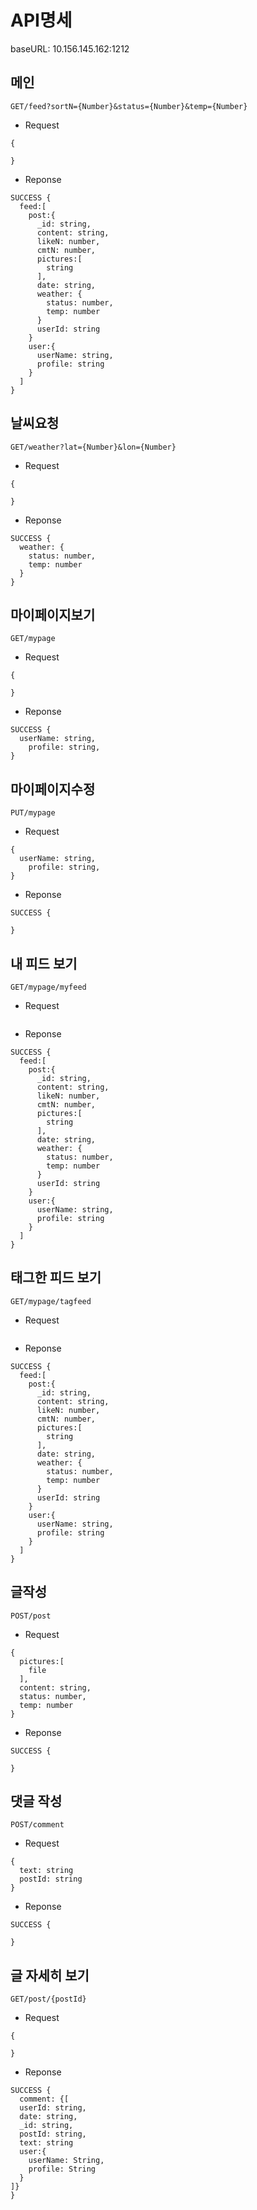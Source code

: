 API명세
=

baseURL:  10.156.145.162:1212

메인
-
```
GET/feed?sortN={Number}&status={Number}&temp={Number}
```

- Request
```
{
  
}
```
- Reponse
```
SUCCESS {
  feed:[
    post:{
      _id: string,
      content: string,
      likeN: number,
      cmtN: number,
      pictures:[
        string
      ],
      date: string,
      weather: {
        status: number,
        temp: number
      }
      userId: string
    }
    user:{
      userName: string,
      profile: string
    }
  ]
}
```   

날씨요청
-
```
GET/weather?lat={Number}&lon={Number}
```
- Request
```
{
  
}
```
- Reponse
```
SUCCESS {
  weather: {
    status: number,
    temp: number
  }
}
```   


마이페이지보기
-
```
GET/mypage
```
- Request
```
{
 
}
```
- Reponse
```
SUCCESS {
  userName: string,
	profile: string,
} 
```

마이페이지수정
-
```
PUT/mypage
```
- Request
```
{
  userName: string,
	profile: string,
}
```
- Reponse
```
SUCCESS {
  
} 
```

내 피드 보기
-
```
GET/mypage/myfeed
```

- Request
```

```
- Reponse
```
SUCCESS {
  feed:[
    post:{
      _id: string,
      content: string,
      likeN: number,
      cmtN: number,
      pictures:[
        string
      ],
      date: string,
      weather: {
        status: number,
        temp: number
      }
      userId: string
    }
    user:{
      userName: string,
      profile: string
    }
  ]
}
```

태그한 피드 보기
-
```
GET/mypage/tagfeed
```

- Request
```

```
- Reponse
```
SUCCESS {
  feed:[
    post:{
      _id: string,
      content: string,
      likeN: number,
      cmtN: number,
      pictures:[
        string
      ],
      date: string,
      weather: {
        status: number,
        temp: number
      }
      userId: string
    }
    user:{
      userName: string,
      profile: string
    }
  ]
}
```

글작성
-
```
POST/post
```
- Request
```
{
  pictures:[
    file
  ],
  content: string,
  status: number,
  temp: number
}
```
- Reponse
```
SUCCESS {

} 
```

댓글 작성
-
```
POST/comment
```
- Request
```
{
  text: string
  postId: string
}
```
- Reponse
```
SUCCESS {

} 
```

글 자세히 보기
-
```
GET/post/{postId}
```
- Request
```
{

}
```
- Reponse
```
SUCCESS {
  comment: {[
  userId: string,
  date: string,
  _id: string,
  postId: string,
  text: string
  user:{
    userName: String,
    profile: String
  }
]}
} 
```